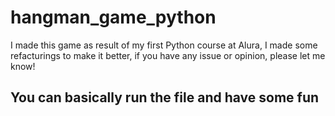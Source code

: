 # hangman_game_python
I made this game as result of my first Python course at Alura, I made some refacturings to make it better, if you have any issue or opinion, please let me know!

## You can basically run the file and have some fun
